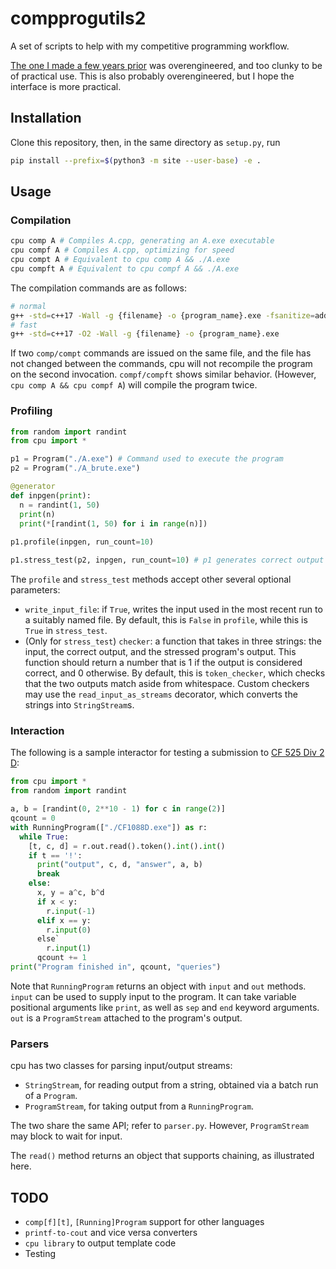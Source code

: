 # compprogutils2

A set of scripts to help with my competitive programming workflow.

[The one I made a few years prior](https://github.com/danbaterisna/compprogutils) was overengineered, and too clunky to be of practical use. 
This is also probably overengineered, but I hope the interface is more practical.

## Installation

Clone this repository, then, in the same directory as `setup.py`, run

```bash
pip install --prefix=$(python3 -m site --user-base) -e .
```

## Usage

### Compilation

```bash
cpu comp A # Compiles A.cpp, generating an A.exe executable
cpu compf A # Compiles A.cpp, optimizing for speed
cpu compt A # Equivalent to cpu comp A && ./A.exe
cpu compft A # Equivalent to cpu compf A && ./A.exe
```

The compilation commands are as follows:
```bash
# normal
g++ -std=c++17 -Wall -g {filename} -o {program_name}.exe -fsanitize=address,undefined -D__GLIBCXX_DEBUG
# fast
g++ -std=c++17 -O2 -Wall -g {filename} -o {program_name}.exe
```

If two `comp/compt` commands are issued on the same file, and the file has not changed between the commands, cpu will not recompile the program
on the second invocation. `compf/compft` shows similar behavior. (However, `cpu comp A && cpu compf A`) will compile the program twice.

### Profiling 

```python
from random import randint
from cpu import *

p1 = Program("./A.exe") # Command used to execute the program
p2 = Program("./A_brute.exe")

@generator
def inpgen(print):
  n = randint(1, 50)
  print(n)
  print(*[randint(1, 50) for i in range(n)])
  
p1.profile(inpgen, run_count=10)

p1.stress_test(p2, inpgen, run_count=10) # p1 generates correct output
```

The `profile` and `stress_test` methods accept other several optional parameters:
- `write_input_file`: if `True`, writes the input used in the most recent run to a suitably named file.
  By default, this is `False` in `profile`, while this is `True` in `stress_test`.
- (Only for `stress_test`) `checker`: a function that takes in three strings: the input, the correct output, and the stressed program's output.
  This function should return a number that is 1 if the output is considered correct, and 0 otherwise. By default, this is `token_checker`, 
  which checks that the two outputs match aside from whitespace. Custom checkers may use the `read_input_as_streams` decorator,
  which converts the strings into `StringStream`s.

### Interaction

The following is a sample interactor for testing a submission to [CF 525 Div 2 D](https://codeforces.com/problemset/problem/1088/D):

```python
from cpu import *
from random import randint

a, b = [randint(0, 2**10 - 1) for c in range(2)]
qcount = 0
with RunningProgram(["./CF1088D.exe"]) as r:
  while True:
    [t, c, d] = r.out.read().token().int().int()
    if t == '!':
      print("output", c, d, "answer", a, b)
      break
    else:
      x, y = a^c, b^d
      if x < y:
        r.input(-1)
      elif x == y:
        r.input(0)
      else`
        r.input(1)
      qcount += 1
print("Program finished in", qcount, "queries")
```
Note that `RunningProgram` returns an object with `input` and `out` methods. `input` can be used to supply input to the program. 
  It can take variable positional arguments like `print`, as well as `sep` and `end` keyword arguments.
  `out` is a `ProgramStream` attached to the program's output.
  
### Parsers

cpu has two classes for parsing input/output streams:
- `StringStream`, for reading output from a string, obtained via a batch run of a `Program`.
- `ProgramStream`, for taking output from a `RunningProgram`.

The two share the same API; refer to `parser.py`. However, `ProgramStream` may block to wait for input.

The `read()` method returns an object that supports chaining, as illustrated here.

## TODO

- `comp[f][t]`, `[Running]Program` support for other languages
- `printf-to-cout` and vice versa converters
- `cpu library` to output template code
- Testing
